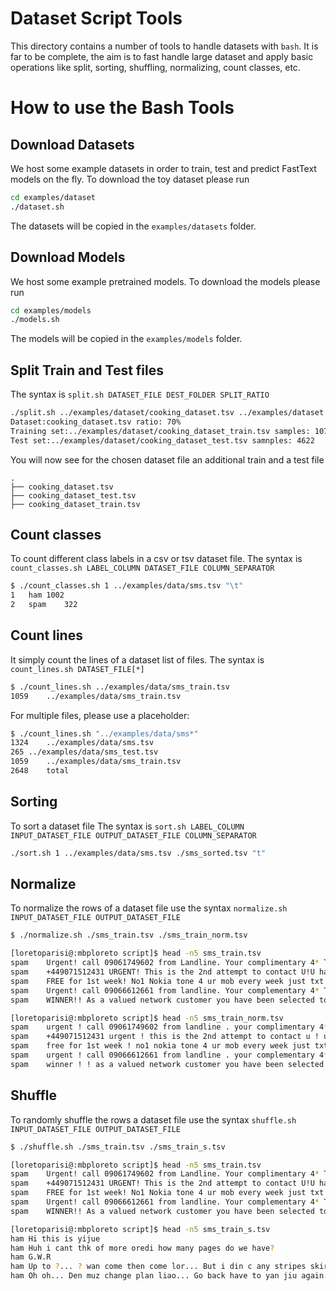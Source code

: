 # Dataset Script Tools
This directory contains a number of tools to handle datasets with `bash`. It is far to be complete, the aim is to fast handle large dataset and apply basic operations like split, sorting, shuffling, normalizing, count classes, etc. 


# How to use the Bash Tools
## Download Datasets
We host some example datasets in order to train, test and predict FastText models on the fly.
To download the toy dataset please run

```bash
cd examples/dataset
./dataset.sh
```

The datasets will be copied in the `examples/datasets` folder.

## Download Models
We host some example pretrained models. To download the models please run

```bash
cd examples/models
./models.sh
```

The models will be copied in the `examples/models` folder.


## Split Train and Test files
The syntax is `split.sh DATASET_FILE DEST_FOLDER SPLIT_RATIO`


```bash
./split.sh ../examples/dataset/cooking_dataset.tsv ../examples/dataset 70
Dataset:cooking_dataset.tsv ratio: 70%
Training set:../examples/dataset/cooking_dataset_train.tsv samples: 10782
Test set:../examples/dataset/cooking_dataset_test.tsv samnples: 4622
```

You will now see for the chosen dataset file an additional train and a test file
```
.
├── cooking_dataset.tsv
├── cooking_dataset_test.tsv
├── cooking_dataset_train.tsv
```

## Count classes
To count different class labels in a csv or tsv dataset file. 
The syntax is `count_classes.sh LABEL_COLUMN DATASET_FILE COLUMN_SEPARATOR`

```bash
$ ./count_classes.sh 1 ../examples/data/sms.tsv "\t"
1	ham	1002
2	spam	322
```

## Count lines
It simply count the lines of a dataset list of files.
The syntax is `count_lines.sh DATASET_FILE[*]`

```bash
$ ./count_lines.sh ../examples/data/sms_train.tsv 
1059	../examples/data/sms_train.tsv
```

For multiple files, please use a placeholder:

```bash
$ ./count_lines.sh "../examples/data/sms*"
1324	../examples/data/sms.tsv
265	../examples/data/sms_test.tsv
1059	../examples/data/sms_train.tsv
2648	total
```

## Sorting
To sort a dataset file
The syntax is `sort.sh LABEL_COLUMN INPUT_DATASET_FILE OUTPUT_DATASET_FILE COLUMN_SEPARATOR`

```bash
./sort.sh 1 ../examples/data/sms.tsv ./sms_sorted.tsv "t"
```

## Normalize
To normalize the rows of a dataset file use the syntax `normalize.sh INPUT_DATASET_FILE OUTPUT_DATASET_FILE`

```bash
$ ./normalize.sh ./sms_train.tsv ./sms_train_norm.tsv 

[loretoparisi@:mbploreto script]$ head -n5 sms_train.tsv 
spam	Urgent! call 09061749602 from Landline. Your complimentary 4* Tenerife Holiday or ?10
spam	+449071512431 URGENT! This is the 2nd attempt to contact U!U have WON ?1250 CALL 09071512433 b4 050703 T&CsBCM4235WC1N3XX. callcost 150ppm mobilesvary. max?7. 50
spam	FREE for 1st week! No1 Nokia tone 4 ur mob every week just txt NOKIA to 8007 Get txting and tell ur mates www.getzed.co.uk POBox 36504 W45WQ norm150p/tone 16+
spam	Urgent! call 09066612661 from landline. Your complementary 4* Tenerife Holiday or ?10
spam	WINNER!! As a valued network customer you have been selected to receivea ?900 prize reward! To claim call 09061701461. Claim code KL341. Valid 12 hours only.

[loretoparisi@:mbploreto script]$ head -n5 sms_train_norm.tsv 
spam	urgent ! call 09061749602 from landline . your complimentary 4* tenerife holiday or ?10
spam	+449071512431 urgent ! this is the 2nd attempt to contact u ! u have won ?1250 call 09071512433 b4 050703 t&csbcm4235wc1n3xx . callcost 150ppm mobilesvary . max?7 . 50
spam	free for 1st week ! no1 nokia tone 4 ur mob every week just txt nokia to 8007 get txting and tell ur mates www . getzed . co . uk pobox 36504 w45wq norm150p/tone 16+
spam	urgent ! call 09066612661 from landline . your complementary 4* tenerife holiday or ?10
spam	winner ! ! as a valued network customer you have been selected to receivea ?900 prize reward ! to claim call 09061701461 . claim code kl341 . valid 12 hours only . 
```


## Shuffle
To randomly shuffle the rows a dataset file use the syntax `shuffle.sh INPUT_DATASET_FILE OUTPUT_DATASET_FILE`

```bash
$ ./shuffle.sh ./sms_train.tsv ./sms_train_s.tsv

[loretoparisi@:mbploreto script]$ head -n5 sms_train.tsv 
spam	Urgent! call 09061749602 from Landline. Your complimentary 4* Tenerife Holiday or ?10
spam	+449071512431 URGENT! This is the 2nd attempt to contact U!U have WON ?1250 CALL 09071512433 b4 050703 T&CsBCM4235WC1N3XX. callcost 150ppm mobilesvary. max?7. 50
spam	FREE for 1st week! No1 Nokia tone 4 ur mob every week just txt NOKIA to 8007 Get txting and tell ur mates www.getzed.co.uk POBox 36504 W45WQ norm150p/tone 16+
spam	Urgent! call 09066612661 from landline. Your complementary 4* Tenerife Holiday or ?10
spam	WINNER!! As a valued network customer you have been selected to receivea ?900 prize reward! To claim call 09061701461. Claim code KL341. Valid 12 hours only.

[loretoparisi@:mbploreto script]$ head -n5 sms_train_s.tsv 
ham	Hi this is yijue
ham	Huh i cant thk of more oredi how many pages do we have?
ham	G.W.R
ham	Up to ?... ? wan come then come lor... But i din c any stripes skirt...
ham	Oh oh... Den muz change plan liao... Go back have to yan jiu again...
```

